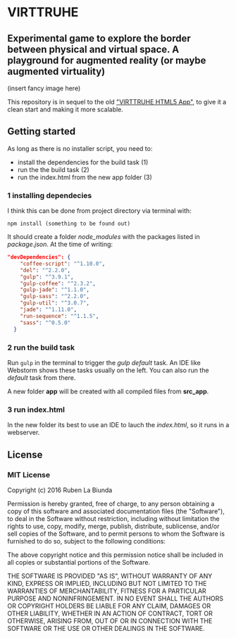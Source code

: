 # VIRTTRUHE
## Experimental game to explore the border between physical and virtual space. A playground for augmented reality (or maybe augmented virtuality)

(insert fancy image here)

This repository is in sequel to the old ["VIRTTRUHE HTML5 App"](https://github.com/gitbreaker222/virttruhe_html5_app), to give it a clean start and making it more scalable.

## Getting started

As long as there is no installer script, you need to:
 - install the dependencies for the build task (1)
 - run the the build task (2)
 - run the index.html from the new app folder (3)

 ### 1 installing dependecies

 I think this can be done from project directory via terminal with:
 ```
 npm install (something to be found out)
 ```
 It should create a folder _node_modules_ with the packages listed in _package.json_. At the time of writing:
 ```json
 "devDependencies": {
     "coffee-script": "^1.10.0",
     "del": "^2.2.0",
     "gulp": "^3.9.1",
     "gulp-coffee": "^2.3.2",
     "gulp-jade": "^1.1.0",
     "gulp-sass": "^2.2.0",
     "gulp-util": "^3.0.7",
     "jade": "^1.11.0",
     "run-sequence": "^1.1.5",
     "sass": "^0.5.0"
   }
 ```

 ### 2 run the build task

 Run ```gulp``` in the terminal to trigger the _gulp default_ task. An IDE like Webstorm shows these tasks usually on the left. You can also run the _default_ task from there.

  A new folder **app** will be created with all compiled files from **src_app**.

 ### 3 run index.html

 In the new folder its best to use an IDE to lauch the _index.html_, so it runs in a webserver.

 ## License

 ### MIT License

 Copyright (c) 2016 Ruben La Biunda

 Permission is hereby granted, free of charge, to any person obtaining a copy of this software and associated documentation files (the "Software"), to deal in the Software without restriction, including without limitation the rights to use, copy, modify, merge, publish, distribute, sublicense, and/or sell copies of the Software, and to permit persons to whom the Software is furnished to do so, subject to the following conditions:

 The above copyright notice and this permission notice shall be included in all copies or substantial portions of the Software.

 THE SOFTWARE IS PROVIDED "AS IS", WITHOUT WARRANTY OF ANY KIND, EXPRESS OR IMPLIED, INCLUDING BUT NOT LIMITED TO THE WARRANTIES OF MERCHANTABILITY, FITNESS FOR A PARTICULAR PURPOSE AND NONINFRINGEMENT. IN NO EVENT SHALL THE AUTHORS OR COPYRIGHT HOLDERS BE LIABLE FOR ANY CLAIM, DAMAGES OR OTHER LIABILITY, WHETHER IN AN ACTION OF CONTRACT, TORT OR OTHERWISE, ARISING FROM, OUT OF OR IN CONNECTION WITH THE SOFTWARE OR THE USE OR OTHER DEALINGS IN THE SOFTWARE.
